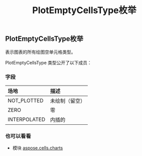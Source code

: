 ﻿---
title: PlotEmptyCellsType枚举
second_title: Aspose.Cells for Python via .NET API 参考资料
description:
type: docs
weight: 590
url: /zh/python-net/aspose.cells.charts/plotemptycellstype/
is_root: false
---
##  PlotEmptyCellsType枚举
表示图表的所有绘图空单元格类型。



PlotEmptyCellsType 类型公开了以下成员：

### 字段
|场地|描述|
| :- | :- |
| NOT_PLOTTED |未绘制（留空）|
| ZERO |零|
| INTERPOLATED |内插的|



### 也可以看看
* 模块 [aspose.cells.charts](..)
